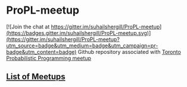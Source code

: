 # ProPL-meetup

[![Join the chat at https://gitter.im/suhailshergill/ProPL-meetup](https://badges.gitter.im/suhailshergill/ProPL-meetup.svg)](https://gitter.im/suhailshergill/ProPL-meetup?utm_source=badge&utm_medium=badge&utm_campaign=pr-badge&utm_content=badge)
Github repository associated with [Toronto Probabilistic Programming meetup](http://www.meetup.com/Toronto-Probabilistic-Programming-Meetup/)

## [List of Meetups](Meetups.md)
